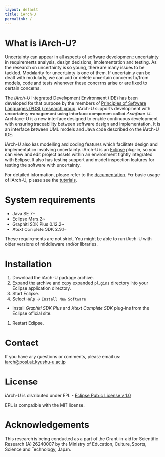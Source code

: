 ```yaml
---
layout: default
title: iArch-U
permalink: /
---
```


# What is iArch-U?

Uncertainty can appear in all aspects of software development: uncertainty in requirements analysis, design decisions, implementation and testing.
As the research on uncertainty is so young, there are many issues to be tackled.
Modularity for uncertainty is one of them.
If uncertainty can be dealt with modularly, we can add or delete uncertain concerns to/from models, code and tests whenever these concerns arise or are fixed to certain concerns.

The _iArch-U_ Integrated Development Environment (IDE) has been developed for that purpose by the members of [Principles of Software Languages (POSL) research group](http://posl.ait.kyushu-u.ac.jp/index.html).
iArch-U supports development with uncertainty management using interface component called _Archface-U_.
Archface-U is a new interface designed to enable continuous development with ensuring traceability between software design and implementation.
It is an interface between UML models and Java code described on the iArch-U IDE.

iArch-U also has modelling and coding features which facilitate design and implementation involving uncertainty.
iArch-U is an [Eclipse](https://eclipse.org/) plug-in, so you can view and edit project assets within an environment tightly integrated with Eclipse.
It also has testing support and model inspection features for testing the software with uncertainty.

For detailed information, please refer to the [documentation](documentation/). For basic usage of iArch-U, please see the [tutorials](tutorials/).

# System requirements

- Java SE 7~
- Eclipse Mars.2~
- Graphiti SDK Plus 0.12.2~
- Xtext Complete SDK 2.9.1~

These requirements are not strict.
You might be able to run iArch-U with older versions of middleware and/or libraries.


# Installation

1. Download the iArch-U package archive.
1. Expand the archive and copy expanded `plugins` directory into your Eclipse application directory.
1. Start Eclipse.
1. Select `Help` -> `Install New Software`
  - Install _Graphiti SDK Plus_ and _Xtext Complete SDK_ plug-ins from the Eclipse official site.
1. Restart Eclipse.


# Contact

If you have any questions or comments, please email us: [iarch@posl.ait.kyushu-u.ac.jp](mailto:iarch@posl.ait.kyushu-u.ac.jp)


# License

iArch-U is distributed under EPL - [Eclipse Public License v 1.0](https://eclipse.org/org/documents/epl-v10.php)

EPL is compatible with the MIT license.


# Acknowledgements

This research is being conducted as a part of the Grant-in-aid for Scientific Research (A) 26240007 by the Ministry of Education, Culture, Sports, Science and Technology, Japan.

